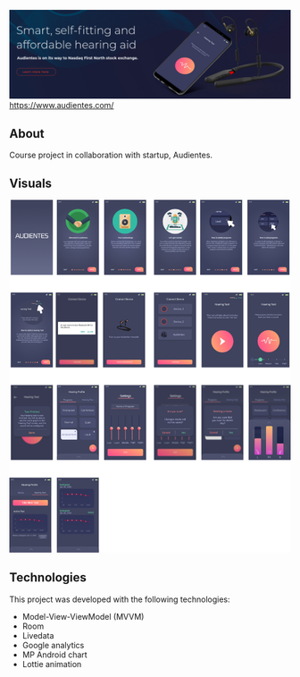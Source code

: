 ![Image of Audientes](https://github.com/NicolaiNisbeth/Audientes/blob/master/app/src/main/res/drawable/audientes_website.png?raw=true)
https://www.audientes.com/

## About
Course project in collaboration with startup, Audientes.

## Visuals
![Image of Audientes](https://github.com/NicolaiNisbeth/Audientes/blob/master/app/src/main/res/drawable/iteration_layout.png?raw=true)


## Technologies
This project was developed with the following technologies:
- Model-View-ViewModel (MVVM)
- Room
- Livedata 
- Google analytics 
- MP Android chart
- Lottie animation
